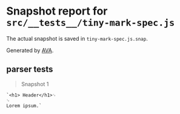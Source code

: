 # Snapshot report for `src/__tests__/tiny-mark-spec.js`

The actual snapshot is saved in `tiny-mark-spec.js.snap`.

Generated by [AVA](https://ava.li).

## parser tests

> Snapshot 1

    `<h1> Header</h1>␊
    ␊
    Lorem ipsum.`
